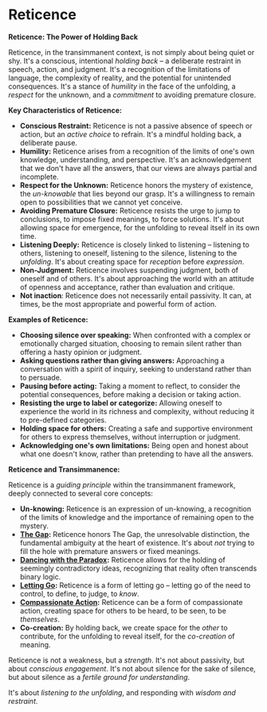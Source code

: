 # Reticence

**Reticence: The Power of Holding Back**

Reticence, in the transimmanent context, is not simply about being quiet or shy. It's a conscious, intentional *holding back* – a deliberate restraint in speech, action, and judgment. It's a recognition of the limitations of language, the complexity of reality, and the potential for unintended consequences. It's a stance of *humility* in the face of the unfolding, a *respect* for the unknown, and a *commitment* to avoiding premature closure.

**Key Characteristics of Reticence:**

* **Conscious Restraint:** Reticence is not a passive absence of speech or action, but an *active choice* to refrain. It's a mindful holding back, a deliberate pause.
* **Humility:** Reticence arises from a recognition of the limits of one's own knowledge, understanding, and perspective. It's an acknowledgement that we don't have all the answers, that our views are always partial and incomplete.
* **Respect for the Unknown:** Reticence honors the mystery of existence, the *un-knowable* that lies beyond our grasp. It's a willingness to remain open to possibilities that we cannot yet conceive.
* **Avoiding Premature Closure:** Reticence resists the urge to jump to conclusions, to impose fixed meanings, to force solutions. It's about allowing space for emergence, for the unfolding to reveal itself in its own time.
* **Listening Deeply:** Reticence is closely linked to listening – listening to others, listening to oneself, listening to the silence, listening to the *unfolding*. It's about creating space for *reception* before *expression*.
* **Non-Judgment:** Reticence involves suspending judgment, both of oneself and of others. It's about approaching the world with an attitude of openness and acceptance, rather than evaluation and critique.
* **Not inaction**: Reticence does not necessarily entail passivity. It can, at times, be the most appropriate and powerful form of action.

**Examples of Reticence:**

* **Choosing silence over speaking:** When confronted with a complex or emotionally charged situation, choosing to remain silent rather than offering a hasty opinion or judgment.
* **Asking questions rather than giving answers:** Approaching a conversation with a spirit of inquiry, seeking to understand rather than to persuade.
* **Pausing before acting:** Taking a moment to reflect, to consider the potential consequences, before making a decision or taking action.
* **Resisting the urge to label or categorize:** Allowing oneself to experience the world in its richness and complexity, without reducing it to pre-defined categories.
* **Holding space for others:** Creating a safe and supportive environment for others to express themselves, without interruption or judgment.
* **Acknowledging one's own limitations:** Being open and honest about what one doesn't know, rather than pretending to have all the answers.

**Reticence and Transimmanence:**

Reticence is a *guiding principle* within the transimmanent framework, deeply connected to several core concepts:

* **Un-knowing:** Reticence is an expression of un-knowing, a recognition of the limits of knowledge and the importance of remaining open to the mystery.
* **[The Gap](../3-the-ground/the-gap.md):** Reticence honors The Gap, the unresolvable distinction, the fundamental ambiguity at the heart of existence. It's about *not* trying to fill the hole with premature answers or fixed meanings.
* **[Dancing with the Paradox](../2-the-how/dancing-with-the-paradox.md):** Reticence allows for the holding of seemingly contradictory ideas, recognizing that reality often transcends binary logic.
* **[Letting Go](../2-the-how/letting-go.md):** Reticence is a form of letting go – letting go of the need to control, to define, to judge, to *know*.
* **[Compassionate Action](../2-the-how/compassionate-action.md):** Reticence can be a form of compassionate action, creating space for others to be heard, to be seen, to be *themselves*.
* **Co-creation:** By holding back, we create space for the *other* to contribute, for the unfolding to reveal itself, for the *co-creation* of meaning.

Reticence is not a weakness, but a *strength*. It's not about passivity, but about *conscious engagement*. It's not about silence for the sake of silence, but about silence as a *fertile ground for understanding*.

It's about *listening to the unfolding*, and responding with *wisdom and restraint*.
